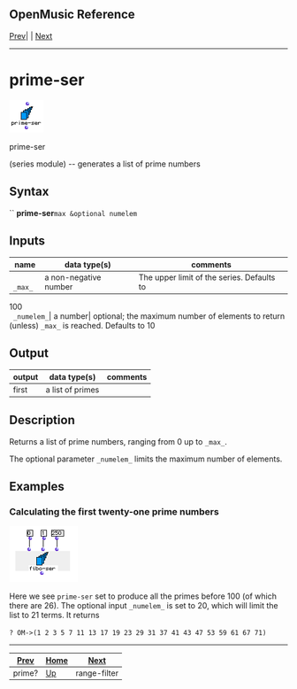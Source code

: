OpenMusic Reference  
---  
[Prev](prime)| | [Next](range-filter)  
  
* * *

# prime-ser

![](figures/functions/series/prime-ser.png)

  
  
prime-ser  
  
(series module) \-- generates a list of prime numbers  

## Syntax

`` **prime-ser**` max &optional numelem `

## Inputs

name| data type(s)| comments  
---|---|---  
` _max_`|  a non-negative number| The upper limit of the series. Defaults to
100  
` _numelem_`|  a number| optional; the maximum number of elements to return
(unless) `_max_` is reached. Defaults to 10  
  
## Output

output| data type(s)| comments  
---|---|---  
first| a list of primes|  
  
## Description

Returns a list of prime numbers, ranging from 0 up to `_max_`.

The optional parameter `_numelem_` limits the maximum number of elements.

## Examples

### Calculating the first twenty-one prime numbers

![](figures/functions/series/fibo-serEX1.png)

Here we see `prime-ser` set to produce all the primes before 100 (of which
there are 26). The optional input `_numelem_` is set to 20, which will limit
the list to 21 terms. It returns

`? OM->(1 2 3 5 7 11 13 17 19 23 29 31 37 41 43 47 53 59 61 67 71)`

* * *

[Prev](prime)| [Home](index)| [Next](range-filter)  
---|---|---  
prime?| [Up](funcref.main)| range-filter

